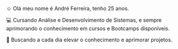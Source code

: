 :relaxed:  Olá meu nome é André Ferreira, tenho 25 anos. 

:computer:  Cursando Análise e Desenvolvimento de Sistemas, e sempre aprimorando o conhecimento em cursos e Bootcamps disponíveis.

:rocket: Buscando a cada dia elevar o conhecimento e aprimorar projetos.
